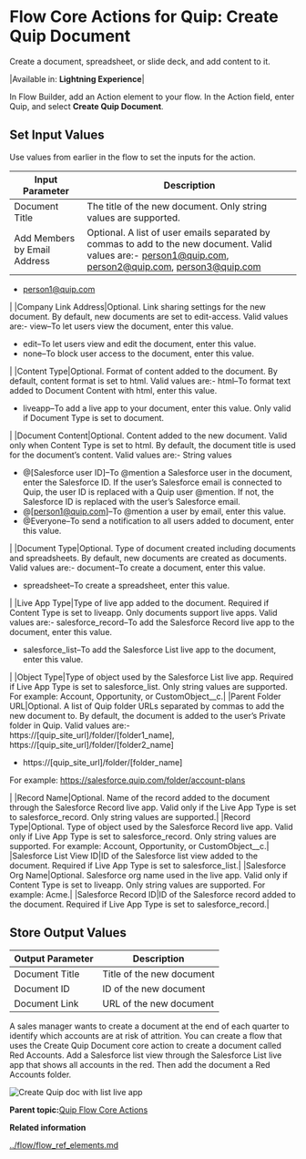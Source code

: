 # Flow Core Actions for Quip: Create Quip Document

Create a document, spreadsheet, or slide deck, and add content to it.



|Available in: **Lightning Experience**|

In Flow Builder, add an Action element to your flow. In the Action field, enter Quip, and select **Create Quip Document**.

## Set Input Values

Use values from earlier in the flow to set the inputs for the action.

|Input Parameter|Description|
|---------------|-----------|
|Document Title|The title of the new document. Only string values are supported.|
|Add Members by Email Address|Optional. A list of user emails separated by commas to add to the new document. Valid values are:-   person1@quip.com, person2@quip.com, person3@quip.com
-   person1@quip.com

|
|Company Link Address|Optional. Link sharing settings for the new document. By default, new documents are set to edit-access. Valid values are:-   view–To let users view the document, enter this value.
-   edit–To let users view and edit the document, enter this value.
-   none–To block user access to the document, enter this value.

|
|Content Type|Optional. Format of content added to the document. By default, content format is set to html. Valid values are:-   html–To format text added to Document Content with html, enter this value.
-   liveapp–To add a live app to your document, enter this value. Only valid if Document Type is set to document.

|
|Document Content|Optional. Content added to the new document. Valid only when Content Type is set to html. By default, the document title is used for the document’s content. Valid values are:-   String values
-   @\[Salesforce user ID\]–To @mention a Salesforce user in the document, enter the Salesforce ID. If the user’s Salesforce email is connected to Quip, the user ID is replaced with a Quip user @mention. If not, the Salesforce ID is replaced with the user’s Salesforce email.
-   @\[person1@quip.com\]–To @mention a user by email, enter this value.
-   @Everyone–To send a notification to all users added to document, enter this value.

|
|Document Type|Optional. Type of document created including documents and spreadsheets. By default, new documents are created as documents. Valid values are:-   document–To create a document, enter this value.
-   spreadsheet–To create a spreadsheet, enter this value.

|
|Live App Type|Type of live app added to the document. Required if Content Type is set to liveapp. Only documents support live apps. Valid values are:-   salesforce\_record–To add the Salesforce Record live app to the document, enter this value.
-   salesforce\_list–To add the Salesforce List live app to the document, enter this value.

|
|Object Type|Type of object used by the Salesforce List live app. Required if Live App Type is set to salesforce\_list. Only string values are supported. For example: Account, Opportunity, or CustomObject\_\_c.|
|Parent Folder URL|Optional. A list of Quip folder URLs separated by commas to add the new document to. By default, the document is added to the user’s Private folder in Quip. Valid values are:-   https://\[quip\_site\_url\]/folder/\[folder1\_name\], https://\[quip\_site\_url\]/folder/\[folder2\_name\]
-   https://\[quip\_site\_url\]/folder/\[folder\_name\]

For example: https://salesforce.quip.com/folder/account-plans

|
|Record Name|Optional. Name of the record added to the document through the Salesforce Record live app. Valid only if the Live App Type is set to salesforce\_record. Only string values are supported.|
|Record Type|Optional. Type of object used by the Salesforce Record live app. Valid only if Live App Type is set to salesforce\_record. Only string values are supported. For example: Account, Opportunity, or CustomObject\_\_c.|
|Salesforce List View ID|ID of the Salesforce list view added to the document. Required if Live App Type is set to salesforce\_list.|
|Salesforce Org Name|Optional. Salesforce org name used in the live app. Valid only if Content Type is set to liveapp. Only string values are supported. For example: Acme.|
|Salesforce Record ID|ID of the Salesforce record added to the document. Required if Live App Type is set to salesforce\_record.|

## Store Output Values

|Output Parameter|Description|
|----------------|-----------|
|Document Title|Title of the new document|
|Document ID|ID of the new document|
|Document Link|URL of the new document|

A sales manager wants to create a document at the end of each quarter to identify which accounts are at risk of attrition. You can create a flow that uses the Create Quip Document core action to create a document called Red Accounts. Add a Salesforce list view through the Salesforce List live app that shows all accounts in the red. Then add the document a Red Accounts folder.

![Create Quip doc with list live app](images/flow_quip_create_doc.png)

**Parent topic:**[Quip Flow Core Actions](../flow/flow_ref_elements_actions_quip.md)

**Related information**  


[../flow/flow\_ref\_elements.md](../flow/flow_ref_elements.md)

